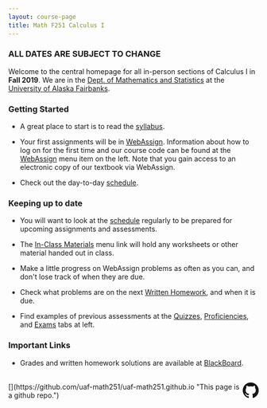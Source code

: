```yaml
---
layout: course-page
title: Math F251 Calculus I
---
```


<!-- ### <span style="color:orange">WEBPAGE UNDER CONSTRUCTION FOR FALL 2019</span> -->

### ALL DATES ARE SUBJECT TO CHANGE

Welcome to the central homepage for all in-person sections of Calculus I in **Fall 2019**.  We are in the [Dept. of Mathematics and Statistics](http://www.uaf.edu/dms/) at the [University of Alaska Fairbanks](http://www.uaf.edu/).

### Getting Started

* A great place to start is to read the [syllabus](assets/general/Fall2019/MATH251-Syllabus-F2019-generic.pdf). 

* Your first assignments will be in [WebAssign](https://webassign.net/). Information about how to log on for the first time and our course code can be found at the [WebAssign](webassign) menu item on the left. Note that you gain access to an electronic copy of our textbook via WebAssign.

* Check out the day-to-day [schedule](assets/general/Fall2019/MATH251-Schedule-F2019.pdf).

<!-- * See the [Week 1](week1) menu item to get started with the ALEKS PPL (placement, preparation, and learning) test.  You need to log in to ALEKS by Tuesday, August 27.  You will need to either complete 10 hours or 90% of your pie in ALEKS PPL's learning mode by the end of the day of Monday, September 2. -->

<!-- * Go to [the doodle poll](https://doodle.com/poll/cr28umftgm2be6f5) to choose a two-hour block for the proctored ALEKS assessment (= Quiz 1) on Tuesday September 3.  The blocks are 8am-10am, 10am-12, 12-2pm, and 4-6pm; you can only choose one and space is limited. -->

### Keeping up to date

* You will want to look at the [schedule](assets/general/Fall2019/MATH251-Schedule-F2019.pdf) regularly to be prepared for upcoming assignments and assessments.

* The [In-Class Materials](inclass-stuff) menu link will hold any worksheets or other material handed out in class.

* Make a little progress on WebAssign problems as often as you can, and don't lose track of when they are due.

* Check what problems are on the next [Written Homework](writtenhomework), and when it is due.

* Find examples of previous assessments at the [Quizzes](quizzes), [Proficiencies](proficiencies), and [Exams](exams) tabs at left.

<!-- * (tentative, not sure we will use this) Course communication (e.g announcements!) uses [Piazza](https://piazza.com/uaf/spring2019/math251/home).  You should already be [signed up on Piazza](https://piazza.com/uaf/spring2019/math251).  <!-- Start by [signing up with Piazza](https://piazza.com/uaf/spring2019/math251). --> 


### Important Links

* Grades and written homework solutions are available at [BlackBoard](https://classes.alaska.edu).

<!-- * Individual instructors may have resources for their sections on their web sites:

	- (TBA) We may want to link to blackboard (one link to F01-F02, one for UX1)
	- [John Rhodes (office hours here)](https://jarhodesuaf.github.io/), section F01 (CRN 33883): [resources for F01](https://jarhodesuaf.github.io/M251.html)
	- [Ed Bueler](http://bueler.github.io) ([office hours here](http://bueler.github.io/OffHrs.htm)), section F02 (CRN 33884): [resources for F02](http://bueler.github.io/M251S19_F02/index.html) -->

<br>
[<img src="GitHub-Mark-32px.png" align="right">](https://github.com/uaf-math251/uaf-math251.github.io "This page is a github repo.")

